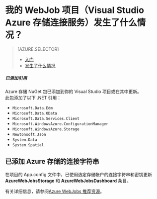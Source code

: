 <properties
	pageTitle="我的 WebJob 项目（Visual Studio Azure 存储连接服务）发生了什么情况？| Windows Azure"
	description="介绍使用 Visual Studio 连接服务连接到存储帐户后 Azure WebJob 项目中会发生什么情况" 
	services="storage"
	documentationCenter=""
	authors="patshea123"
	manager="douge"
	editor="tglee"/>

<tags 
	ms.service="storage"
	ms.date="09/03/2015"
	wacn.date="10/17/2015"/>

# 我的 WebJob 项目（Visual Studio Azure 存储连接服务）发生了什么情况？

> [AZURE.SELECTOR]
> - [入门](/documentation/articles/vs-storage-webjobs-getting-started-blobs)
> - [发生了什么情况](/documentation/articles/vs-storage-webjobs-what-happened)


##### 已添加引用

Azure 存储 NuGet 包已添加到你的 Visual Studio 项目或在其中更新。  
此包添加了以下 .NET 引用：

- `Microsoft.Data.Edm`
- `Microsoft.Data.OData`
- `Microsoft.Data.Services.Client`
- `Microsoft.WindowsAzure.ConfigurationManager`
- `Microsoft.WindowsAzure.Storage`
- `Newtonsoft.Json`
- `System.Data`
- `System.Spatial`

## 已添加 Azure 存储的连接字符串
在项目的 App.config 文件中，已使用选定存储帐户的连接字符串和密钥更新 **AzureWebJobsStorage** 和 **AzureWebJobsDashboard** 条目。

有关详细信息，请参阅[Azure WebJobs 推荐资源](/documentation/articles/websites-webjobs-resources)。

<!---HONumber=74-->
